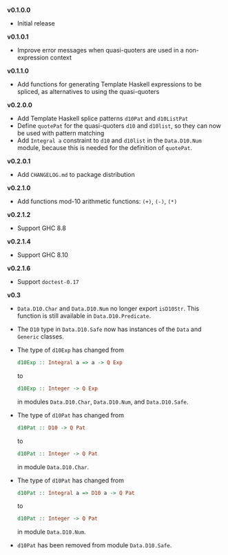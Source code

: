 **v0.1.0.0**

  * Initial release

**v0.1.0.1**

  * Improve error messages when quasi-quoters are used in a
    non-expression context

**v0.1.1.0**

  * Add functions for generating Template Haskell expressions
    to be spliced, as alternatives to using the quasi-quoters

**v0.2.0.0**

  * Add Template Haskell splice patterns `d10Pat` and `d10ListPat`
  * Define `quotePat` for the quasi-quoters `d10` and `d10list`,
    so they can now be used with pattern matching
  * Add `Integral a` constraint to `d10` and `d10list` in the
    `Data.D10.Num` module, because this is needed for the
    definition of `quotePat`.

**v0.2.0.1**

  * Add `CHANGELOG.md` to package distribution

**v0.2.1.0**

  * Add functions mod-10 arithmetic functions: `(+)`, `(-)`, `(*)`

**v0.2.1.2**

  * Support GHC 8.8

**v0.2.1.4**

  * Support GHC 8.10

**v0.2.1.6**

  * Support `doctest-0.17`

**v0.3**

  * `Data.D10.Char` and `Data.D10.Num` no longer export `isD10Str`.
    This function is still available in `Data.D10.Predicate`.

  * The `D10` type in `Data.D10.Safe` now has instances of the
    `Data` and `Generic` classes.

  * The type of `d10Exp` has changed from

    ```haskell
    d10Exp :: Integral a => a -> Q Exp
    ```

    to

    ```haskell
    d10Exp :: Integer -> Q Exp
    ```

    in modules `Data.D10.Char`, `Data.D10.Num`, and `Data.D10.Safe`.

  * The type of `d10Pat` has changed from

    ```haskell
    d10Pat :: D10 -> Q Pat
    ```

    to

    ```haskell
    d10Pat :: Integer -> Q Pat
    ```

    in module `Data.D10.Char`.

  * The type of `d10Pat` has changed from

    ```haskell
    d10Pat :: Integral a => D10 a -> Q Pat
    ```

    to

    ```haskell
    d10Pat :: Integer -> Q Pat
    ```

    in module `Data.D10.Num`.

  * `d10Pat` has been removed from module `Data.D10.Safe`.
